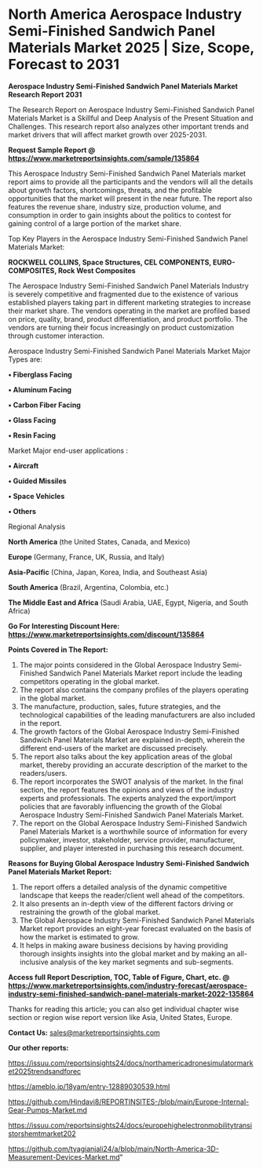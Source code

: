  # North America Aerospace Industry Semi-Finished Sandwich Panel Materials Market 2025 | Size, Scope, Forecast to 2031

<strong>Aerospace Industry Semi-Finished Sandwich Panel Materials Market Research Report 2031</strong>

The Research Report on Aerospace Industry Semi-Finished Sandwich Panel Materials Market is a Skillful and Deep Analysis of the Present Situation and Challenges. This research report also analyzes other important trends and market drivers that will affect market growth over 2025-2031.

<strong>Request Sample Report @ <a href=https://www.marketreportsinsights.com/sample/135864>https://www.marketreportsinsights.com/sample/135864</a></strong>

This Aerospace Industry Semi-Finished Sandwich Panel Materials market report aims to provide all the participants and the vendors will all the details about growth factors, shortcomings, threats, and the profitable opportunities that the market will present in the near future. The report also features the revenue share, industry size, production volume, and consumption in order to gain insights about the politics to contest for gaining control of a large portion of the market share.

Top Key Players in the Aerospace Industry Semi-Finished Sandwich Panel Materials Market:

<strong>ROCKWELL COLLINS, Space Structures, CEL COMPONENTS, EURO-COMPOSITES, Rock West Composites</strong>

The Aerospace Industry Semi-Finished Sandwich Panel Materials Industry is severely competitive and fragmented due to the existence of various established players taking part in different marketing strategies to increase their market share. The vendors operating in the market are profiled based on price, quality, brand, product differentiation, and product portfolio. The vendors are turning their focus increasingly on product customization through customer interaction.

Aerospace Industry Semi-Finished Sandwich Panel Materials Market Major Types are:

<strong>• Fiberglass Facing

• Aluminum Facing

• Carbon Fiber Facing

• Glass Facing

• Resin Facing</strong>

Market Major end-user applications :

<strong>• Aircraft

• Guided Missiles

• Space Vehicles

• Others</strong>

Regional Analysis

</u><strong><b>North America</b></strong> (the United States, Canada, and Mexico)

<strong><b>Europe </b></strong>(Germany, France, UK, Russia, and Italy)

<strong><b>Asia-Pacific</b></strong> (China, Japan, Korea, India, and Southeast Asia)

<strong><b>South America</b></strong> (Brazil, Argentina, Colombia, etc.)

<strong><b>The Middle East and Africa</b></strong> (Saudi Arabia, UAE, Egypt, Nigeria, and South Africa)

<strong>Go For Interesting Discount Here: <a href=https://www.marketreportsinsights.com/discount/135864>https://www.marketreportsinsights.com/discount/135864</a></strong>

<strong>Points Covered in The Report:</strong>
<ol>
  <li>The major points considered in the Global Aerospace Industry Semi-Finished Sandwich Panel Materials Market report include the leading competitors operating in the global market.</li>
  <li>The report also contains the company profiles of the players operating in the global market.</li>
  <li>The manufacture, production, sales, future strategies, and the technological capabilities of the leading manufacturers are also included in the report.</li>
  <li>The growth factors of the Global Aerospace Industry Semi-Finished Sandwich Panel Materials Market are explained in-depth, wherein the different end-users of the market are discussed precisely.</li>
  <li>The report also talks about the key application areas of the global market, thereby providing an accurate description of the market to the readers/users.</li>
  <li>The report incorporates the SWOT analysis of the market. In the final section, the report features the opinions and views of the industry experts and professionals. The experts analyzed the export/import policies that are favorably influencing the growth of the Global Aerospace Industry Semi-Finished Sandwich Panel Materials Market.</li>
  <li>The report on the Global Aerospace Industry Semi-Finished Sandwich Panel Materials Market is a worthwhile source of information for every policymaker, investor, stakeholder, service provider, manufacturer, supplier, and player interested in purchasing this research document.</li>
</ol>
<strong>Reasons for Buying Global Aerospace Industry Semi-Finished Sandwich Panel Materials Market Report:</strong>

<ol>
  <li>The report offers a detailed analysis of the dynamic competitive landscape that keeps the reader/client well ahead of the competitors.</li>
  <li>It also presents an in-depth view of the different factors driving or restraining the growth of the global market.</li>
  <li>The Global Aerospace Industry Semi-Finished Sandwich Panel Materials Market report provides an eight-year forecast evaluated on the basis of how the market is estimated to grow.</li>
  <li>It helps in making aware business decisions by having providing thorough insights insights into the global market and by making an all-inclusive analysis of the key market segments and sub-segments.</li>
</ol>
<strong>Access full Report Description, TOC, Table of Figure, Chart, etc. @ <a href=https://www.marketreportsinsights.com/industry-forecast/aerospace-industry-semi-finished-sandwich-panel-materials-market-2022-135864>https://www.marketreportsinsights.com/industry-forecast/aerospace-industry-semi-finished-sandwich-panel-materials-market-2022-135864</a></strong>


Thanks for reading this article; you can also get individual chapter wise section or region wise report version like Asia, United States, Europe.

<strong>Contact Us:</strong>
sales@marketreportsinsights.com

<strong>Our other reports:</strong>

<a href=https://issuu.com/reportsinsights24/docs/northamericadronesimulatormarket2025trendsandforec>https://issuu.com/reportsinsights24/docs/northamericadronesimulatormarket2025trendsandforec</a>

<a href=https://ameblo.jp/18yam/entry-12889030539.html>https://ameblo.jp/18yam/entry-12889030539.html</a>

<a href=https://github.com/Hindavi8/REPORTINSITES-/blob/main/Europe-Internal-Gear-Pumps-Market.md>https://github.com/Hindavi8/REPORTINSITES-/blob/main/Europe-Internal-Gear-Pumps-Market.md</a>

<a href=https://issuu.com/reportsinsights24/docs/europehighelectronmobilitytransistorshemtmarket202>https://issuu.com/reportsinsights24/docs/europehighelectronmobilitytransistorshemtmarket202</a>

<a href=https://github.com/tyagianjali24/a/blob/main/North-America-3D-Measurement-Devices-Market.md>https://github.com/tyagianjali24/a/blob/main/North-America-3D-Measurement-Devices-Market.md</a>"
